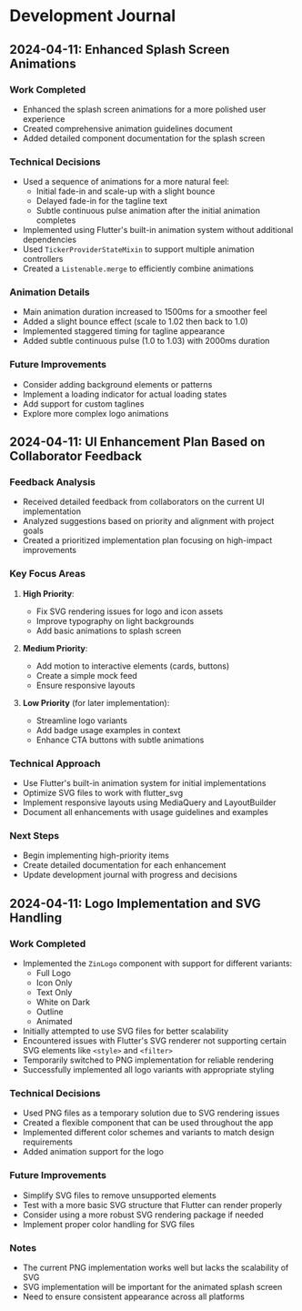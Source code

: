 # Development Journal

## 2024-04-11: Enhanced Splash Screen Animations

### Work Completed
- Enhanced the splash screen animations for a more polished user experience
- Created comprehensive animation guidelines document
- Added detailed component documentation for the splash screen

### Technical Decisions
- Used a sequence of animations for a more natural feel:
  - Initial fade-in and scale-up with a slight bounce
  - Delayed fade-in for the tagline text
  - Subtle continuous pulse animation after the initial animation completes
- Implemented using Flutter's built-in animation system without additional dependencies
- Used `TickerProviderStateMixin` to support multiple animation controllers
- Created a `Listenable.merge` to efficiently combine animations

### Animation Details
- Main animation duration increased to 1500ms for a smoother feel
- Added a slight bounce effect (scale to 1.02 then back to 1.0)
- Implemented staggered timing for tagline appearance
- Added subtle continuous pulse (1.0 to 1.03) with 2000ms duration

### Future Improvements
- Consider adding background elements or patterns
- Implement a loading indicator for actual loading states
- Add support for custom taglines
- Explore more complex logo animations

## 2024-04-11: UI Enhancement Plan Based on Collaborator Feedback

### Feedback Analysis
- Received detailed feedback from collaborators on the current UI implementation
- Analyzed suggestions based on priority and alignment with project goals
- Created a prioritized implementation plan focusing on high-impact improvements

### Key Focus Areas
1. **High Priority**:
   - Fix SVG rendering issues for logo and icon assets
   - Improve typography on light backgrounds
   - Add basic animations to splash screen

2. **Medium Priority**:
   - Add motion to interactive elements (cards, buttons)
   - Create a simple mock feed
   - Ensure responsive layouts

3. **Low Priority** (for later implementation):
   - Streamline logo variants
   - Add badge usage examples in context
   - Enhance CTA buttons with subtle animations

### Technical Approach
- Use Flutter's built-in animation system for initial implementations
- Optimize SVG files to work with flutter_svg
- Implement responsive layouts using MediaQuery and LayoutBuilder
- Document all enhancements with usage guidelines and examples

### Next Steps
- Begin implementing high-priority items
- Create detailed documentation for each enhancement
- Update development journal with progress and decisions

## 2024-04-11: Logo Implementation and SVG Handling

### Work Completed
- Implemented the `ZinLogo` component with support for different variants:
  - Full Logo
  - Icon Only
  - Text Only
  - White on Dark
  - Outline
  - Animated
- Initially attempted to use SVG files for better scalability
- Encountered issues with Flutter's SVG renderer not supporting certain SVG elements like `<style>` and `<filter>`
- Temporarily switched to PNG implementation for reliable rendering
- Successfully implemented all logo variants with appropriate styling

### Technical Decisions
- Used PNG files as a temporary solution due to SVG rendering issues
- Created a flexible component that can be used throughout the app
- Implemented different color schemes and variants to match design requirements
- Added animation support for the logo

### Future Improvements
- Simplify SVG files to remove unsupported elements
- Test with a more basic SVG structure that Flutter can render properly
- Consider using a more robust SVG rendering package if needed
- Implement proper color handling for SVG files

### Notes
- The current PNG implementation works well but lacks the scalability of SVG
- SVG implementation will be important for the animated splash screen
- Need to ensure consistent appearance across all platforms

